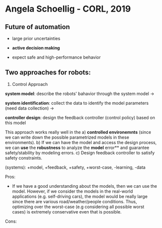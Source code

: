# Angela Schoellig - CORL, 2019

## Future of automation

- large prior uncertainties

- **active decision making**

- expect safe and high-performance behavior

## Two approaches for robots:

1. Control Approach

**system model**: describe the robots' bahavior through the system model -> 

**system identification**: collect the data to identify the model parameters (need data collection) ->

**controller design**: design the feedback controller (control policy) based on this model

This approach works really well in the a) **controlled environemnts** (since we can write down the possible parametrized models in
these environments). b) If we can have the model and access the design process, we can **use** the **robustness** to analyze the **model** 
error** and guarantee safety/stability by modeling errors. c) Design feedback controller to satisfy safety constraints.

(systems): +model, +feedback, +safety, +worst-case, -learning, -data

Pros:

- If we have a good understanding about the models, then we can use the model. However, if we consider the models in the 
real-world applications (e.g. self-driving cars), the model would be really large since there are various road/weather/people 
conditions. Thus, optimizing over the worst-case (e.g considering all possible worst cases) is extremely conservative 
even that is possible.

Cons:
